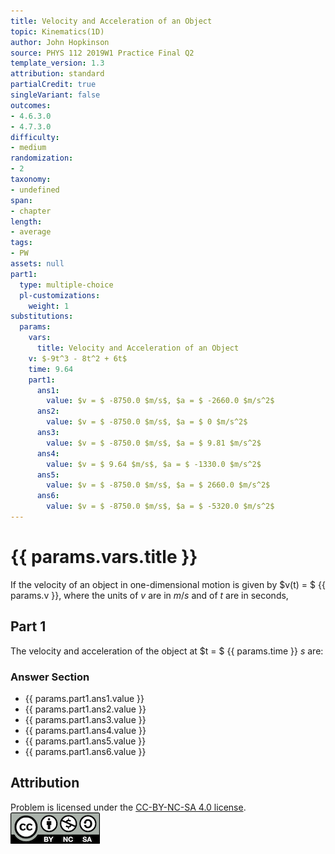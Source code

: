 ```yaml
---
title: Velocity and Acceleration of an Object
topic: Kinematics(1D)
author: John Hopkinson
source: PHYS 112 2019W1 Practice Final Q2
template_version: 1.3
attribution: standard
partialCredit: true
singleVariant: false
outcomes:
- 4.6.3.0
- 4.7.3.0
difficulty:
- medium
randomization:
- 2
taxonomy:
- undefined
span:
- chapter
length:
- average
tags:
- PW
assets: null
part1:
  type: multiple-choice
  pl-customizations:
    weight: 1
substitutions:
  params:
    vars:
      title: Velocity and Acceleration of an Object
    v: $-9t^3 - 8t^2 + 6t$
    time: 9.64
    part1:
      ans1:
        value: $v = $ -8750.0 $m/s$, $a = $ -2660.0 $m/s^2$
      ans2:
        value: $v = $ -8750.0 $m/s$, $a = $ 0 $m/s^2$
      ans3:
        value: $v = $ -8750.0 $m/s$, $a = $ 9.81 $m/s^2$
      ans4:
        value: $v = $ 9.64 $m/s$, $a = $ -1330.0 $m/s^2$
      ans5:
        value: $v = $ -8750.0 $m/s$, $a = $ 2660.0 $m/s^2$
      ans6:
        value: $v = $ -8750.0 $m/s$, $a = $ -5320.0 $m/s^2$
---
```

# {{ params.vars.title }}
If the velocity of an object in one-dimensional motion is given by $v(t) = $ {{ params.v }}, where the units of $v$ are in $m/s$ and of $t$ are in seconds,

## Part 1

The velocity and acceleration of the object at $t = $ {{ params.time }} $s$ are:

### Answer Section

- {{ params.part1.ans1.value }}
- {{ params.part1.ans2.value }}
- {{ params.part1.ans3.value }}
- {{ params.part1.ans4.value }}
- {{ params.part1.ans5.value }}
- {{ params.part1.ans6.value }}

## Attribution

Problem is licensed under the [CC-BY-NC-SA 4.0 license](https://creativecommons.org/licenses/by-nc-sa/4.0/).<br> ![The Creative Commons 4.0 license requiring attribution-BY, non-commercial-NC, and share-alike-SA license.](https://raw.githubusercontent.com/firasm/bits/master/by-nc-sa.png)